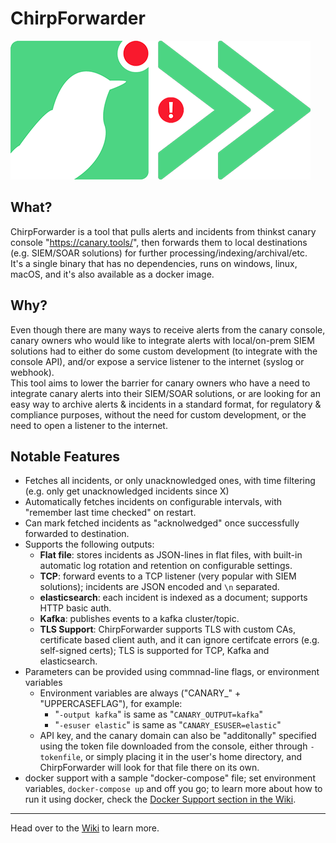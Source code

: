 # ChirpForwarder
![ChirpForwarder Logo](/assets/images/ChirpForwarder.png)
## What?
ChirpForwarder is a tool that pulls alerts and incidents from thinkst canary console "https://canary.tools/", then forwards them to local destinations (e.g. SIEM/SOAR solutions) for further processing/indexing/archival/etc.  
It's a single binary that has no dependencies, runs on windows, linux, macOS, and it's also available as a docker image.

## Why?
Even though there are many ways to receive alerts from the canary console, canary owners who would like to integrate alerts with local/on-prem SIEM solutions had to either do some custom development (to integrate with the console API), and/or expose a service listener to the internet (syslog or webhook).  
This tool aims to lower the barrier for canary owners who have a need to integrate canary alerts into their SIEM/SOAR solutions, or are looking for an easy way to archive alerts & incidents in a standard format, for regulatory & compliance purposes, without the need for custom development, or the need to open a listener to the internet.
## Notable Features
- Fetches all incidents, or only unacknowledged ones, with time filtering (e.g. only get unacknowledged incidents since X)
- Automatically fetches incidents on configurable intervals, with "remember last time checked" on restart.
- Can mark fetched incidents as "acknolwedged" once successfully forwarded to destination.
- Supports the following outputs:
  - **Flat file**: stores incidents as JSON-lines in flat files, with built-in automatic log rotation and retention on configurable settings.
  - **TCP**: forward events to a TCP listener (very popular with SIEM solutions); incidents are JSON encoded and `\n` separated.
  - **elasticsearch**: each incident is indexed as a document; supports HTTP basic auth.
  - **Kafka**: publishes events to a kafka cluster/topic.
  - **TLS Support**: ChirpForwarder supports TLS with custom CAs, certificate based client auth, and it can ignore certifcate errors (e.g. self-signed certs); TLS is supported for TCP, Kafka and elasticsearch.
- Parameters can be provided using commnad-line flags, or environment variables 
  - Environment variables are always ("CANARY_" + "UPPERCASEFLAG"), for example:
    - "`-output kafka`" is same as "`CANARY_OUTPUT=kafka`"
    - "`-esuser elastic`" is same as "`CANARY_ESUSER=elastic`"
  - API key, and the canary domain can also be "additonally" specified using the token file downloaded from the console, either through `-tokenfile`, or simply placing it in the user's home directory, and ChirpForwarder will look for that file there on its own.
- docker support with a sample "docker-compose" file; set environment variables, `docker-compose up` and off you go; to learn more about how to run it using docker, check the [Docker Support section in the Wiki](https://github.com/SherifEldeeb/ChirpForwarder/wiki/Docker-Support).
***
Head over to the [Wiki](https://github.com/SherifEldeeb/ChirpForwarder/wiki) to learn more.
